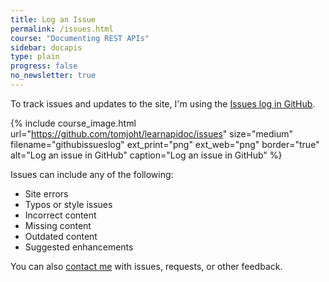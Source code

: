 ```yaml
---
title: Log an Issue
permalink: /issues.html
course: "Documenting REST APIs"
sidebar: docapis
type: plain
progress: false
no_newsletter: true
---
```


To track issues and updates to the site, I'm using the [Issues log in GitHub](https://github.com/tomjoht/learnapidoc/issues).

{% include course_image.html url="https://github.com/tomjoht/learnapidoc/issues" size="medium" filename="githubissueslog" ext_print="png" ext_web="png" border="true" alt="Log an issue in GitHub" caption="Log an issue in GitHub" %}

Issues can include any of the following:

* Site errors
* Typos or style issues
* Incorrect content
* Missing content
* Outdated content
* Suggested enhancements

You can also [contact me](contact.html) with issues, requests, or other feedback.

